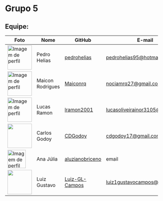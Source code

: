 

# Grupo 5

## Equipe:
|Foto | Nome            | GitHub      | E-mail       | 
|-----|-----------------|-------------|-------------|
| <img width='80' src='https://avatars.githubusercontent.com/u/30875663?v=4' alt='Imagem de perfil'> | Pedro Helias |[pedrohelias](https://github.com/pedrohelias) | pedrohelias95@hotmail.com |
| <img width='80' src='https://avatars.githubusercontent.com/u/51386810?v=4' alt='Imagem de perfil'> | Maicon Rodrigues | [Maiconrq](https://github.com/Maiconrq) | nociamrq27@gmail.com |
| <img width='80' src='https://avatars.githubusercontent.com/u/78308822?v=4' alt='Imagem de perfil'> | Lucas Ramon | [lramon2001](https://github.com/lramon2001) | lucasoliveirainor3105@gmail.com |
| <img width='80' src='https://avatars.githubusercontent.com/u/49156990?v=4'> | Carlos Godoy | [CDGodoy](https://github.com/CDGodoy) | cdgodoy17@gmail.com | 
|  <img width='60' src='https://avatars.githubusercontent.com/u/70165772?v=4' alt='Imagem de perfil'> | Ana Júlia | [aluzianobriceno](https://github.com/aluzianobriceno) | email |
| <img width='80' src='https://avatars.githubusercontent.com/u/42492795?v=4'> | Luiz Gustavo | [Luiz-GL-Campos](https://github.com/Luiz-GL-Campos) | luiz1gustavocampos@gmail.com | 

